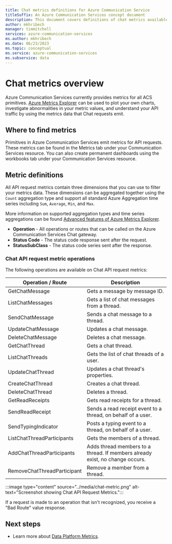 ```yaml
---
title: Chat metrics definitions for Azure Communication Service
titleSuffix: An Azure Communication Services concept document
description: This document covers definitions of chat metrics available in the Azure portal.
author: mkhribech
manager: timmitchell
services: azure-communication-services
ms.author: mkhribech
ms.date: 06/23/2023
ms.topic: conceptual
ms.service: azure-communication-services
ms.subservice: data
---
```

# Chat metrics overview

Azure Communication Services currently provides metrics for all ACS primitives. [Azure Metrics Explorer](../../../azure-monitor\essentials\metrics-getting-started.md) can be used to plot your own charts, investigate abnormalities in your metric values, and understand your API traffic by using the metrics data that Chat requests emit.

## Where to find metrics

Primitives in Azure Communication Services emit metrics for API requests. These metrics can be found in the Metrics tab under your Communication Services resource. You can also create permanent dashboards using the workbooks tab under your Communication Services resource.

## Metric definitions

All API request metrics contain three dimensions that you can use to filter your metrics data. These dimensions can be aggregated together using the `Count` aggregation type and support all standard Azure Aggregation time series including `Sum`, `Average`, `Min`, and `Max`.

More information on supported aggregation types and time series aggregations can be found [Advanced features of Azure Metrics Explorer](../../../azure-monitor/essentials/metrics-charts.md#aggregation).

- **Operation** - All operations or routes that can be called on the Azure Communication Services Chat gateway.
- **Status Code** - The status code response sent after the request.
- **StatusSubClass** - The status code series sent after the response. 

### Chat API request metric operations

The following operations are available on Chat API request metrics:

| Operation / Route    | Description                                                                                    |
| -------------------- | ---------------------------------------------------------------------------------------------- |
| GetChatMessage       | Gets a message by message ID. |
| ListChatMessages     | Gets a list of chat messages from a thread. |
| SendChatMessage      | Sends a chat message to a thread. |
| UpdateChatMessage    | Updates a chat message. |
| DeleteChatMessage    | Deletes a chat message. |
| GetChatThread        | Gets a chat thread. |
| ListChatThreads      | Gets the list of chat threads of a user. |
| UpdateChatThread     | Updates a chat thread's properties. |
| CreateChatThread     | Creates a chat thread. |
| DeleteChatThread     | Deletes a thread. |
| GetReadReceipts      | Gets read receipts for a thread. |
| SendReadReceipt      | Sends a read receipt event to a thread, on behalf of a user. |
| SendTypingIndicator           | Posts a typing event to a thread, on behalf of a user. |
| ListChatThreadParticipants    | Gets the members of a thread. |
| AddChatThreadParticipants     | Adds thread members to a thread. If members already exist, no change occurs. |
| RemoveChatThreadParticipant   | Remove a member from a thread. |

:::image type="content" source="../media/chat-metric.png" alt-text="Screenshot showing Chat API Request Metrics.":::

If a request is made to an operation that isn't recognized, you receive a "Bad Route" value response.
## Next steps

- Learn more about [Data Platform Metrics](../../../azure-monitor/essentials/data-platform-metrics.md).

